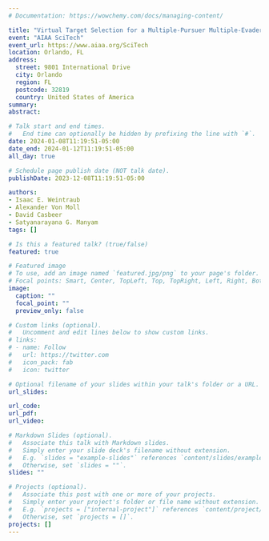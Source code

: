 ```yaml
---
# Documentation: https://wowchemy.com/docs/managing-content/

title: "Virtual Target Selection for a Multiple-Pursuer Multiple-Evader Scenario"
event: "AIAA SciTech"
event_url: https://www.aiaa.org/SciTech
location: Orlando, FL
address: 
  street: 9801 International Drive
  city: Orlando
  region: FL
  postcode: 32819
  country: United States of America
summary:
abstract:

# Talk start and end times.
#   End time can optionally be hidden by prefixing the line with `#`.
date: 2024-01-08T11:19:51-05:00
date_end: 2024-01-12T11:19:51-05:00
all_day: true

# Schedule page publish date (NOT talk date).
publishDate: 2023-12-08T11:19:51-05:00

authors:
- Isaac E. Weintraub
- Alexander Von Moll
- David Casbeer
- Satyanarayana G. Manyam
tags: []

# Is this a featured talk? (true/false)
featured: true

# Featured image
# To use, add an image named `featured.jpg/png` to your page's folder. 
# Focal points: Smart, Center, TopLeft, Top, TopRight, Left, Right, BottomLeft, Bottom, BottomRight.
image:
  caption: ""
  focal_point: ""
  preview_only: false

# Custom links (optional).
#   Uncomment and edit lines below to show custom links.
# links:
# - name: Follow
#   url: https://twitter.com
#   icon_pack: fab
#   icon: twitter

# Optional filename of your slides within your talk's folder or a URL.
url_slides:

url_code:
url_pdf:
url_video:

# Markdown Slides (optional).
#   Associate this talk with Markdown slides.
#   Simply enter your slide deck's filename without extension.
#   E.g. `slides = "example-slides"` references `content/slides/example-slides.md`.
#   Otherwise, set `slides = ""`.
slides: ""

# Projects (optional).
#   Associate this post with one or more of your projects.
#   Simply enter your project's folder or file name without extension.
#   E.g. `projects = ["internal-project"]` references `content/project/deep-learning/index.md`.
#   Otherwise, set `projects = []`.
projects: []
---
```

